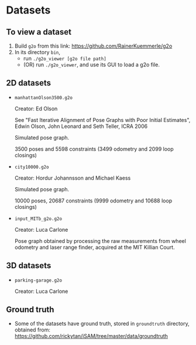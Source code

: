 # Datasets

## To view a dataset
1. Build `g2o` from this link: <https://github.com/RainerKuemmerle/g2o>
2. In its directory `bin`,
   - run `./g2o_viewer [g2o file path]`
   - (OR) run `./g2o_viewer`, and use its GUI to load a g2o file.

## 2D datasets
- `manhattanOlson3500.g2o`

  Creator: Ed Olson

  See "Fast Iterative Alignment of Pose Graphs with Poor Initial Estimates",
  Edwin Olson, John Leonard and Seth Teller, ICRA 2006

  Simulated pose graph.

  3500 poses and 5598 constraints (3499 odometry and 2099 loop closings)

- `city10000.g2o`

  Creator: Hordur Johannsson and Michael Kaess

  Simulated pose graph.

  10000 poses, 20687 constraints (9999 odometry and 10688 loop closings)

- `input_MITb_g2o.g2o`

  Creator: Luca Carlone

  Pose graph obtained by processing the raw measurements from wheel odometry and laser range finder, acquired at the MIT Killian Court.

## 3D datasets
- `parking-garage.g2o`

  Creator: Luca Carlone

## Ground truth
- Some of the datasets have ground truth, stored in `groundtruth` directory, obtained from: <https://github.com/rickytan/iSAM/tree/master/data/groundtruth>